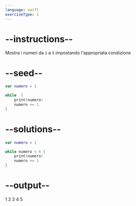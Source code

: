 ```yaml
---
language: swift
exerciseType: 1
---
```


# --instructions--

Mostra i numeri da `1` a `5` impostando l'appropriata condizione

# --seed--

```swift
var numero = 1

while  {
    print(numero)
    numero += 1
}
```

# --solutions--

```swift
var numero = 1

while numero < 6 {
    print(numero)
    numero += 1
}
```

# --output--

1
2
3
4
5
